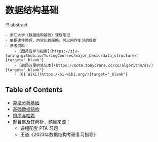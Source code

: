 # 数据结构基础

!!! abstract

    - 浙江大学《数据结构基础》课程笔记
    - 依据课件整理，内容比较简略，可以用作复习的提纲
    - 参考资料：
        - [图灵班学习指南](https://zju-turing.github.io/TuringCourses/major_basic/data_structure/){target="_blank"}
        - [鹤翔万里的笔记本](https://note.tonycrane.cc/cs/algorithm/ds/){target="_blank"}
        - [OI Wiki](https://oi-wiki.org/){target="_blank"}

## Table of Contents

- [算法分析基础](note1.md)
- [基础数据结构](note2.md)
- [排序与哈希](note3.md)
- [题目集及其解析](exercise.md)，题目来源：
    - 课程配套 PTA 习题
    - 王道《2023年数据结构考研复习指导》